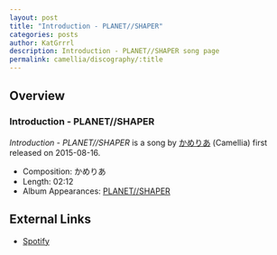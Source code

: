 ```yaml
---
layout: post
title: "Introduction - PLANET//SHAPER"
categories: posts
author: KatGrrrl
description: Introduction - PLANET//SHAPER song page
permalink: camellia/discography/:title
---
```


## Overview

### Introduction - PLANET//SHAPER

*Introduction - PLANET//SHAPER* is a song by [かめりあ](<{% link postsWiki/_posts/2023-12-10-camellia.md %}>) (Camellia) first released on 2015-08-16.

* Composition: かめりあ
* Length: 02:12
* Album Appearances: [PLANET//SHAPER](<{% link postsInclude/_posts/camellia/albums/PLANET--SHAPER/2023-12-12-PLANET--SHAPER.md %}>)

## External Links

* [Spotify](https://open.spotify.com/track/2lnwSkgRDFtjvcaUpqePGA?si=bd1dc2bb9d024110)
